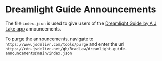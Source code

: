 # Dreamlight Guide Announcements

The file `index.json` is used to give users of the [Dreamlight Guide by A J Lake app](https://dreamlightvalleyguide.websitesbyastrea.com.au/) announcements.

To purge the announcements, navigate to `https://www.jsdelivr.com/tools/purge` and enter the url `https://cdn.jsdelivr.net/gh/RradLaw/dreamlight-guide-announcements@main/index.json`
